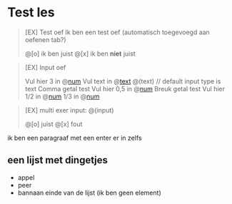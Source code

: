 # Test les

> [EX] Test oef
> Ik ben een test oef (automatisch toegevoegd aan oefenen tab?)
>
> @[o] ik ben juist
> @[x] ik ben **niet** juist

> [EX] Input oef
>
> Vul hier 3 in @[num](3)
> Vul text in @[text](text) @(text) // default input type is text
> Comma getal test Vul hier 0,5 in @[num](0.5)
> Breuk getal test Vul hier 1/2 in @[num](1/2)
> 1/3 in @[num](1/3)

> [EX] multi exer
> input: @(input)
>
> @[o] juist
> @[x] fout

ik ben een paragraaf
met een enter er in zelfs

## een lijst met dingetjes

- appel
- peer
- bannaan
  einde van de lijst (ik ben geen element)
